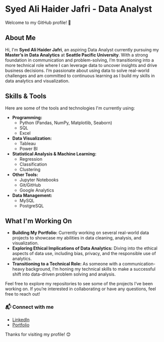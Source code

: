 # Syed Ali Haider Jafri - Data Analyst

Welcome to my GitHub profile! 👋

## About Me
Hi, I'm **Syed Ali Haider Jafri**, an aspiring Data Analyst currently pursuing my **Master’s in Data Analytics** at **Seattle Pacific University**. With a strong foundation in communication and problem-solving, I’m transitioning into a more technical role where I can leverage data to uncover insights and drive business decisions. I’m passionate about using data to solve real-world challenges and am committed to continuous learning as I build my skills in data analytics and visualization.

## Skills & Tools

Here are some of the tools and technologies I'm currently using:

- **Programming:** 
  - Python (Pandas, NumPy, Matplotlib, Seaborn)
  - SQL
  - Excel
- **Data Visualization:** 
  - Tableau
  - Power BI
- **Statistical Analysis & Machine Learning:** 
  - Regression
  - Classification
  - Clustering
- **Other Tools:** 
  - Jupyter Notebooks
  - Git/GitHub
  - Google Analytics
- **Data Management:** 
  - MySQL
  - PostgreSQL

## What I'm Working On

- **Building My Portfolio:** Currently working on several real-world data projects to showcase my abilities in data cleaning, analysis, and visualization.
- **Exploring Ethical Implications of Data Analytics:** Diving into the ethical aspects of data use, including bias, privacy, and the responsible use of analytics.
- **Transitioning to a Technical Role:** As someone with a communication-heavy background, I’m honing my technical skills to make a successful shift into data-driven problem solving and analysis.

Feel free to explore my repositories to see some of the projects I’ve been working on. If you’re interested in collaborating or have any questions, feel free to reach out!

### 📬 Connect with me
- [LinkedIn](https://www.linkedin.com/in/syed-ali-haider-jafri-02bb63168/)  
- [Portfolio](#your-portfolio-link)  

Thanks for visiting my profile! 😊

